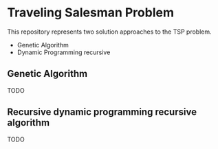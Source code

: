 # Traveling Salesman Problem 

This repository represents two solution approaches to the TSP problem.
* Genetic Algorithm
* Dynamic Programming recursive

## Genetic Algorithm

TODO

## Recursive dynamic programming recursive algorithm

TODO